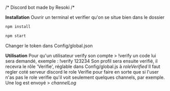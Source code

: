 /* Discord bot made by Resoki /*

**Installation**
Ouvrir un terminal et verifier qu'on se situe bien dans le dossier 

```diff
npm install 
```

```diff
npm start 

```

Changer le token dans Config/global.json

**Utilisation**
Pour qu'un utilisateur verify son compte > !verify
un code lui sera demandé, exemple :  !verify 123234
Son profil sera ensuite verifié, il recevra le rôle 'Verifie', réglable dans Config/global.js à *roleVerified*
Il faut regler coté serveur discord le role Verifie pour faire en sorte que si l'user n'as pas le role verifie qu'il voit seulement quelques channels, par exemple.
Une log est envoyé > *channelLog*
